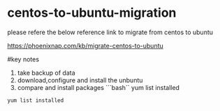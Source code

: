 # centos-to-ubuntu-migration

please refere the below reference link to migrate from centos to ubuntu

https://phoenixnap.com/kb/migrate-centos-to-ubuntu

#key notes
1. take backup of data
2. download,configure and install the unbuntu
3. compare and install packages
```bash``
yum list installed

```
yum list installed
```
